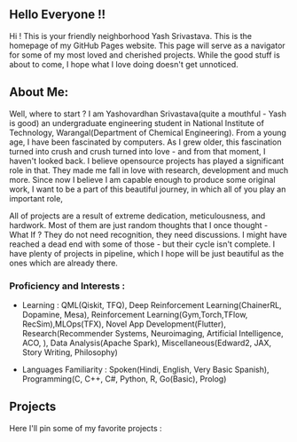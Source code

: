 ## Hello Everyone !! 
Hi ! This is your friendly neighborhood Yash Srivastava. This is the homepage of my GitHub Pages website. This page will serve as a navigator for some of my most loved and cherished projects. While the good stuff is about to come, I hope what I love doing doesn't get unnoticed. 


## About Me: 
Well, where to start ? I am Yashovardhan Srivastava(quite a mouthful - Yash is good) an undergraduate engineering student in National Institute of Technology, Warangal(Department of Chemical Engineering). From a young age, I have been fascinated by computers. As I grew older, this fascination turned into crush and crush turned into love - and from that moment, I haven't looked back. I believe opensource projects has played a significant role in that. They made me fall in love with research, development and much more. Since now I believe I am capable enough to produce some original work, I want to be a part of this beautiful journey, in which all of you play an important role,

All of projects are a result of extreme dedication, meticulousness, and hardwork. Most of them are just random thoughts that I once thought - What If ?
They do not need recognition, they need discussions. I might have reached a dead end with some of those - but their cycle isn't complete. I have plenty of projects in pipeline, which I hope will be just beautiful as the ones which are already there.


### Proficiency and Interests :
- Learning : QML(Qiskit, TFQ), Deep Reinforcement Learning(ChainerRL, Dopamine, Mesa), Reinforcement Learning(Gym,Torch,TFlow, RecSim),MLOps(TFX), Novel App Development(Flutter), Research(Recommender Systems, Neuroimaging, Artificial Intelligence, ACO, ), Data Analysis(Apache Spark), Miscellaneous(Edward2, JAX, Story Writing, Philosophy)

- Languages Familiarity :  Spoken(Hindi, English, Very Basic Spanish), Programming(C, C++, C#, Python, R, Go(Basic), Prolog)

## Projects
Here I'll pin some of my favorite projects :


